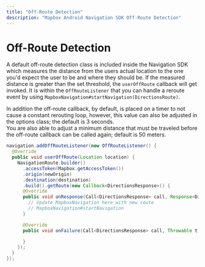 ```yaml
---
title: "Off-Route Detection"
description: "Mapbox Android Navigation SDK Off-Route Detection"
---
```

# Off-Route Detection

A default off-route detection class is included inside the Navigation SDK which measures the distance from the users actual location to the one you'd expect the user to be and where they should be. If the measured distance is greater than the set threshold, the `userOffRoute` callback will get invoked. It is within the `OffRouteListener` that you can handle a reroute event by using `MapboxNavigation#startNavigation(DirectionsRoute)`.

In addition the off-route callback, by default, is placed on a timer to not cause a constant rerouting loop, however, this value can also be adjusted in the options class; the default is 3 seconds.  
You are also able to adjust a minimum distance that must be traveled before the off-route callback can be called again; default is 50 meters.

```java
navigation.addOffRouteListener(new OffRouteListener() {
  @Override
  public void userOffRoute(Location location) {
    NavigationRoute.builder()
      .accessToken(Mapbox.getAccessToken())
      .origin(newOrigin)
      .destination(destination)
      .build().getRoute(new Callback<DirectionsResponse>() {
      @Override
      public void onResponse(Call<DirectionsResponse> call, Response<DirectionsResponse> response) {
        // Update MapboxNavigation here with new route
        // MapboxNavigation#startNavigation
      }

      @Override
      public void onFailure(Call<DirectionsResponse> call, Throwable t) {

      }
    });
  }
});
```
